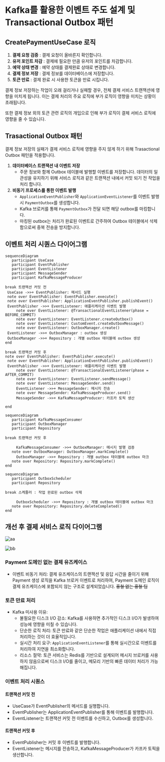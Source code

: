 # Kafka를 활용한 이벤트 주도 설계 및 Transactional Outbox 패턴

## CreatePaymentUseCase 로직
1. **결제 요청 검증** : 결제 요청이 올바른지 확인합니다.
2. **유저 포인트 차감** : 결제에 필요한 만큼 유저의 포인트를 차감합니다.
3. **예약 상태 변경** : 예약 상태를 결제완료 상태로 변경합니다.
4. **결제 정보 저장** : 결제 정보를 데이터베이스에 저장합니다.
5. **토큰 만료** : 결제 완료 시 사용한 토큰을 만료 시킵니다.

결제 정보 저장하는 작업이 오래 걸리거나
실패할 경우, 전체 결제 서비스 트랜잭션에 영향을 미치게 됩니다.
이는 결제 처리의 주요 로직에 부가 로직이 영향을 미치는 상황이 초래됩니다.

또한 결제 정보 외의 토큰 관련 로직의 개입으로 인해
부가 로직이 결체 서비스 로직에 영향을 줄 수 있습니다.

## Trasactional Outbox 패턴
결제 정보 저장의 실패가 결제 서비스 로직에 영향을 주지 않게 하기 위해
Trasactional Outbox 패턴을 적용합니다.

1. **데이터베이스 트랜잭션 내 이벤트 저장** 
    - 주문 정보와 함께 Outbox 테이블에 발행할 이벤트를 저장합니다. 데이터의 일관성을 유지하기 위해
    서비스 로직과 같은 트랜잭션 내에서 커밋 되기 전 작업을 처리 합니다.
2. **비동기 프로세스를 통한 이벤트 발행**
   - `ApplicationEventPublisher`와 `ApplicationEventListener`를 이벤트 발행 시 `PaymentOutbox`를 생성합니다.
   - Kafka 브로커를 통해 `PaymentOutbox`가 전달 되면 해당 outbox를 마킹합니다.
   - 마킹된 outbox는 처리가 완료된 이벤트로 간주하여 Outbox 테이블에서 삭제함으로써 중복 전송을 방지합니다.

## 이벤트 처리 시퀀스 다이어그램
 ```mermaid
sequenceDiagram
	participant UseCase
	participant EventPublisher
	participant EventListener
	participant MessageSender
	participant KafkaMessageProducer
	
break 트랜잭션 커밋 전
  UseCase ->>+ EventPublisher: 메서드 실행
  note over EventPublisher: EventPublisher.execute()
  note over EventPublisher: ApplicationEventPublisher.publishEvent()
  EventPublisher ->>+ EventListener: 애플리케이션 이벤트 발행
	  note over EventListener: @TransactionalEventListener(phase = BEFORE_COMMIT)
	  note over EventListener: EventListener.createOutbox()
	  note over EventListener: CustomEvent.createOutboxMessage()
	  note over EventListener: OutboxManager.create()
  EventListener ->>+ OutboxManager : outbox 생성
  OutboxManager ->>+ Repository : 개별 outbox 테이블에 outbox 생성
end 

break 트랜잭션 커밋 후
note over EventPublisher: EventPublisher.execute()
  note over EventPublisher: ApplicationEventPublisher.publishEvent()
  EventPublisher ->>+ EventListener: 애플리케이션 이벤트 발행
  	  note over EventListener: @TransactionalEventListener(phase = AFTER_COMMIT)
	  note over EventListener: EventListener.sendMessage()
	  note over EventListener: MessageSender.send()
	  EventListener ->>+ MessageSender: 메시지 전송
	  note over MessageSender: KafkaMessageProducer.send()
	  MessageSender ->>+ KafkaMessageProducer: 카프카 토픽 생산
   
end 
```

 ```mermaid
sequenceDiagram
	participant KafkaMessageConsumer
	participant OutboxManager
	participant Repository

break 트랜잭션 커밋 후

	  KafkaMessageConsumer ->>+ OutboxManager: 메시지 발행 검증
    note over OutboxManager: OutboxManager.markComplete()
	  OutboxManager ->>+ Repository : 개별 outbox 테이블에 outbox 마크
    note over Repository: Repository.markComplete()
end
```
 ```mermaid
sequenceDiagram
	participant OutboxScheduler
	participant Repository

break 스케줄러 : 작업 완료된 outbox 삭제

	  OutboxScheduler ->>+ Repository : 개별 outbox 테이블에 outbox 마크
    note over Repository: Repository.deleteCompleted()
end
```

## 개선 후 결제 서비스 로직 다이어그램
![aa](https://github.com/user-attachments/assets/321399dc-c59c-459f-a21c-bfa3f612863c)

![bb](https://github.com/user-attachments/assets/3f3b8225-9da8-4541-b0fe-b3471f93834e)
### Payment 도메인 없는 결제 유즈케이스
- 이벤트 비동기 처리:
	결제 유즈케이스의 트랜잭션 및 응답 시간을 줄이기 위해 Payment 생성 로직을 Kafka 브로커 이벤트로 처리하여, Payment 도메인 로직이 결제 유즈케이스에 포함되지 않는 구조로 설계되었습니다. ~~홍철 없는 홍철 팀~~
### 토큰 만료 처리
- Kafka 미사용 이유:
	- 불필요한 디스크 I/O 감소: Kafka를 사용하면 추가적인 디스크 I/O가 발생하여 성능에 영향을 미칠 수 있습니다.
	- 단순한 로직 처리: 토큰 만료와 같은 단순한 작업은 애플리케이션 내에서 직접 처리하는 것이 더 효율적입니다.
	- 실시간 처리 요구: `ApplicationEventListener`를 통해 실시간으로 이벤트를 처리하여 지연을 최소화합니다.
	- 리소스 절약: 토큰 서비스는 Redis를 기반으로 설계되어 메시지 브로커를 사용하지 않음으로써 디스크 I/O를 줄이고, 메모리 기반의 빠른 데이터 처리가 가능해집니다.
### 이벤트 처리 시퀀스
#### 트랜잭션 커밋 전
- UseCase가 EventPublisher의 메서드를 실행합니다.
- EventPublisher는 ApplicationEventPublisher를 통해 이벤트를 발행합니다.
- EventListener는 트랜잭션 커밋 전 이벤트를 수신하고, Outbox를 생성합니다.
#### 트랜잭션 커밋 후
- EventPublisher는 커밋 후 이벤트를 발행합니다.
- EventListener는 메시지를 전송하고, KafkaMessageProducer가 카프카 토픽을 생산합니다.



